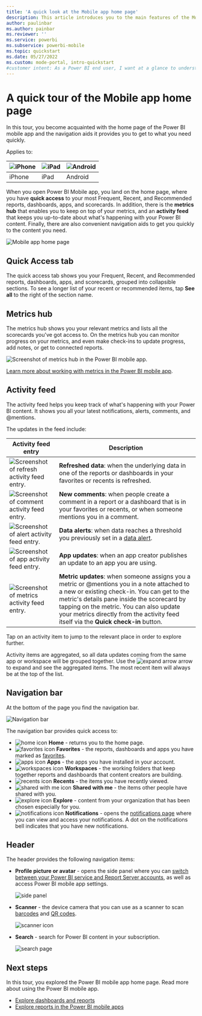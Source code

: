 ```yaml
---
title: 'A quick look at the Mobile app home page'
description: This article introduces you to the main features of the Mobile app home page.
author: paulinbar
ms.author: painbar
ms.reviewer: ''
ms.service: powerbi
ms.subservice: powerbi-mobile
ms.topic: quickstart
ms.date: 05/27/2022
ms.custom: mode-portal, intro-quickstart
#customer intent: As a Power BI end user, I want at a glance to understand how to get around the Power BI mobile app.
---
```

# A quick tour of the Mobile app home page
In this tour, you become acquainted with the home page of the Power BI mobile app and the navigation aids it provides you to get to what you need quickly.

Applies to:

| ![iPhone](./media/mobile-apps-quickstart-view-dashboard-report/iphone-logo-30-px.png) | ![iPad](./media/mobile-apps-quickstart-view-dashboard-report/ipad-logo-30-px.png) | ![Android](./media/mobile-apps-quickstart-view-dashboard-report/android-logo-30-px.png) |
|:--- |:--- |:--- |
| iPhone | iPad | Android | 

When you open Power BI Mobile app, you land on the home page, where you have **quick access** to your most Frequent, Recent, and Recommended reports, dashboards, apps, and scorecards. In addition, there is the **metrics hub** that enables you to keep on top of your metrics, and an **activity feed** that keeps you up-to-date about what's happening with your Power BI content. Finally, there are also convenient navigation aids to get you quickly to the content you need.

![Mobile app home page](./media/mobile-apps-home-page/power-bi-mobile-app-home.png)

## Quick Access tab

The quick access tab shows you your Frequent, Recent, and Recommended reports, dashboards, apps, and scorecards, grouped into collapsible sections. To see a longer list of your recent or recommended items, tap **See all** to the right of the section name.

## Metrics hub

The metrics hub shows you your relevant metrics and lists all the scorecards you've got access to. On the metrics hub you can monitor progress on your metrics, and even make check-ins to update progress, add notes, or get to connected reports.

![Screenshot of metrics hub in the Power BI mobile app.](media/mobile-apps-home-page/power-bi-mobile-app-hub-checkin.png)

[Learn more about working with metrics in the Power BI mobile app](mobile-apps-goals.md).

## Activity feed

The activity feed helps you keep track of what's happening with your Power BI content. It shows you all your latest notifications, alerts, comments, and @mentions.

The updates in the feed include:

|Activity feed entry |Description  |
|---------|---------|
|![Screenshot of refresh activity feed entry.](./media/mobile-apps-home-page/power-bi-mobile-app-activity-feed-refresh-entry.png)     |**Refreshed data**: when the underlying data in one of the reports or dashboards in your favorites or recents is refreshed.         |
|![Screenshot of comment activity feed entry.](./media/mobile-apps-home-page/power-bi-mobile-app-activity-feed-comment-entry.png)     |**New comments**: when people create a comment in a report or a dashboard that is in your favorites or recents, or when someone mentions you in a comment.         |
|![Screenshot of alert activity feed entry.](./media/mobile-apps-home-page/power-bi-mobile-app-activity-feed-alert-entry.png)     |**Data alerts**: when data reaches a threshold you previously set in a [data alert](mobile-set-data-alerts-in-the-mobile-apps.md).         |
|![Screenshot of app activity feed entry.](./media/mobile-apps-home-page/power-bi-mobile-app-activity-feed-app-entry.png)     |**App updates**: when an app creator publishes an update to an app you are using.         |
|![Screenshot of metrics activity feed entry.](./media/mobile-apps-home-page/power-bi-mobile-app-activity-feed-goals-entry.png)     |**Metric updates**: when someone assigns you a metric or @mentions you in a note attached to a new or existing check-in. You can get to the metric's details pane inside the scorecard by tapping on the metric. You can also update your metrics directly from the activity feed itself via the **Quick check-in** button.         |

Tap on an activity item to jump to the relevant place in order to explore further.

Activity items are aggregated, so all data updates coming from the same app or workspace will be grouped together. Use the ![expand arrow](./media/mobile-apps-home-page/power-bi-mobile-app-expand-arrow.png) arrow to expand and see the aggregated items. The most recent item will always be at the top of the list.

## Navigation bar

At the bottom of the page you find the navigation bar.

![Navigation bar](./media/mobile-apps-home-page/power-bi-mobile-app-navbar.png)

The navigation bar provides quick access to:

* ![home icon](./media/mobile-apps-home-page/power-bi-mobile-app-home-icon.png) **Home** - returns you to the home page.
* ![favorites icon](./media/mobile-apps-home-page/power-bi-mobile-app-favorites-icon.png) **Favorites** - the reports, dashboards and apps you have marked as [favorites](mobile-apps-favorites.md).
* ![apps icon](./media/mobile-apps-home-page/power-bi-mobile-app-apps-icon.png) **Apps** - the apps you have installed in your account.
* ![workspaces icon](./media/mobile-apps-home-page/power-bi-mobile-app-workspaces-icon.png) **Workspaces** - the working folders that keep together reports and dashboards that content creators are building.
* ![recents icon](./media/mobile-apps-home-page/power-bi-mobile-app-recents-icon.png) **Recents** - the items you have recently viewed.
* ![shared with me icon](./media/mobile-apps-home-page/power-bi-mobile-app-shared-with-me-icon.png) **Shared with me** - the items other people have shared with you.
* ![explore icon](./media/mobile-apps-home-page/power-bi-mobile-app-explore-icon.png) **Explore** - content from your organization that has been chosen especially for you.
* ![notifications icon](./media/mobile-apps-home-page/power-bi-mobile-app-notification-icon.png) **Notifications** - opens the [notifications page](mobile-apps-notification-center.md) where you can view and access your notifications. A dot on the notifications bell indicates that you have new notifications.

## Header

The header provides the following navigation items:
* **Profile picture or avatar** - opens the side panel where you can [switch between your Power BI service and Report Server accounts](mobile-app-ssrs-kpis-mobile-on-premises-reports.md), as well as access Power BI mobile app settings.

    ![side panel](./media/mobile-apps-home-page/power-bi-mobile-app-side-panel.png)

* **Scanner** - the device camera that you can use as a scanner to scan [barcodes](mobile-apps-scan-barcode.md) and [QR codes](mobile-apps-qr-code.md).

    ![scanner icon](./media/mobile-apps-home-page/power-bi-mobile-app-camera-icon.png)

* **Search** - search for Power BI content in your subscription.

    ![search page](./media/mobile-apps-home-page/power-bi-mobile-app-search-page.png)

## Next steps
In this tour, you explored the Power BI mobile app home page. Read more about using the Power BI mobile app. 
* [Explore dashboards and reports](mobile-apps-quickstart-view-dashboard-report.md)
* [Explore reports in the Power BI mobile apps](mobile-reports-in-the-mobile-apps.md)
